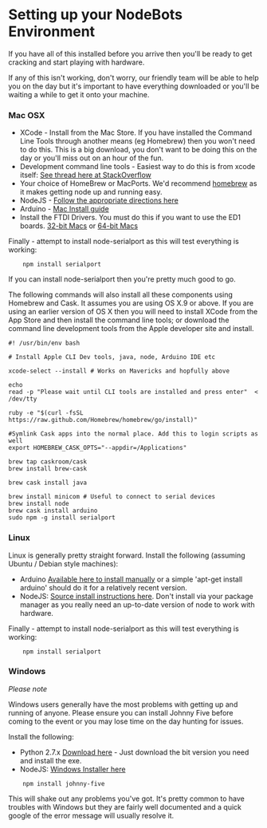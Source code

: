# Setting up your NodeBots Environment

If you have all of this installed before you arrive then you'll be ready to get cracking and start playing with hardware.

If any of this isn't working, don't worry, our friendly team will be able to help you on the day but it's important to have everything downloaded or you'll be waiting a while to get it onto your machine.

### Mac OSX

* XCode - Install from the Mac Store. If you have installed the Command Line Tools through another means (eg Homebrew) then you won't need to do this. This is a big download, you don't want to be doing this on the day or you'll miss out on an hour of the fun.
* Development command line tools - Easiest way to do this is from xcode itself: [See thread here at StackOverflow](http://stackoverflow.com/questions/9329243/xcode-4-4-command-line-tools)
* Your choice of HomeBrew or MacPorts. We'd recommend [homebrew](http://brew.sh/) as it makes getting node up and running easy.
* NodeJS - [Follow the appropriate directions here](http://nodejs.org)
* Arduino - [Mac Install guide](http://arduino.cc/en/Guide/MacOSX)
* Install the FTDI Drivers. You must do this if you want to use the ED1 boards. [32-bit Macs](http://www.ftdichip.com/drivers/VCP/MacOSX/FTDIUSBSerialDriver_v2_2_18.dmg) or [64-bit Macs](http://www.ftdichip.com/Drivers/VCP/MacOSX/FTDIUSBSerialDriver_v2_2_18.dmg)

Finally - attempt to install node-serialport as this will test everything is working:

```
	npm install serialport
```

If you can install node-serialport then you're pretty much good to go.

The following commands will also install all these components using Homebrew and Cask.
It assumes you are using OS X.9 or above. If you are using an earlier version of OS X
then you will need to install XCode from the App Store and then install the command line tools;
or download the command line development tools from the Apple developer site and install.

```
#! /usr/bin/env bash

# Install Apple CLI Dev tools, java, node, Arduino IDE etc

xcode-select --install # Works on Mavericks and hopfully above

echo
read -p "Please wait until CLI tools are installed and press enter"  < /dev/tty

ruby -e "$(curl -fsSL https://raw.github.com/Homebrew/homebrew/go/install)"

#Symlink Cask apps into the normal place. Add this to login scripts as well
export HOMEBREW_CASK_OPTS="--appdir=/Applications"

brew tap caskroom/cask
brew install brew-cask

brew cask install java

brew install minicom # Useful to connect to serial devices
brew install node
brew cask install arduino
sudo npm -g install serialport
```

### Linux

Linux is generally pretty straight forward. Install the following (assuming Ubuntu / Debian style machines):

* Arduino [Available here to install manually](http://playground.arduino.cc/Learning/Linux) or a simple 'apt-get install arduino' should do it for a relatively recent version.
* NodeJS: [Source install instructions here](http://howtonode.org/how-to-install-nodejs). Don't install via your package manager as you really need an up-to-date version of node to work with hardware.

Finally - attempt to install node-serialport as this will test everything is working:

```
	npm install serialport
```

### Windows

_Please note_

Windows users generally have the most problems with getting up and running of anyone. Please ensure you can install Johnny Five before coming to the event or you may lose time on the day hunting for issues.


Install the following:

* Python 2.7.x [Download here](http://www.python.org/download/releases/2.7.5/) - Just download the bit version you need and install the exe.
* NodeJS: [Windows Installer here](http://nodejs.org/download/)


```
    npm install johnny-five
```

This will shake out any problems you've got. It's pretty common to have troubles with Windows but they are fairly well documented and a quick google of the error message will usually resolve it.

